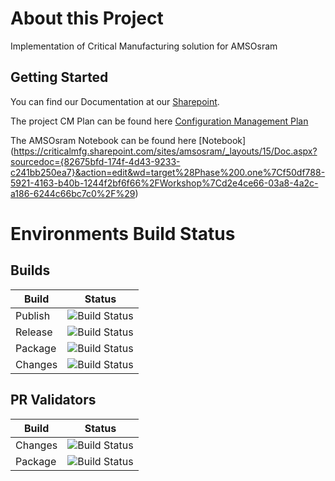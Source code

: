 # About this Project 
Implementation of Critical Manufacturing solution for AMSOsram

## Getting Started

You can find our Documentation at our [Sharepoint](https://criticalmfg.sharepoint.com/sites/amsosram/Shared%20Documents/Forms/AllItems.aspx).

The project CM Plan can be found here [Configuration Management Plan](https://criticalmfg.sharepoint.com/:w:/r/sites/amsosram/Shared%20Documents/Documentation/Management/Configuration%20Management%20Plan.docx?d=w325edab3eee84afab0592c2bb57d8096&csf=1&web=1&e=VS0oIx)

The AMSOsram Notebook can be found here [Notebook] (https://criticalmfg.sharepoint.com/sites/amsosram/_layouts/15/Doc.aspx?sourcedoc={82675bfd-174f-4d43-9233-c241bb250ea7}&action=edit&wd=target%28Phase%200.one%7Cf50df788-5921-4163-b40b-1244f2bf6f66%2FWorkshop%7Cd2e4ce66-03a8-4a2c-a186-6244c66bc7c0%2F%29)

# Environments Build Status

## Builds
|Build|Status|
|-----|------|
|Publish|![Build Status](https://tfs-projects.cmf.criticalmanufacturing.com/ImplementationProjects/AMSOSRAM/_apis/build/status/CI-Publish?branchName=development)
|Release|![Build Status](https://tfs-projects.cmf.criticalmanufacturing.com/ImplementationProjects/AMSOSRAM/_apis/build/status/CI-Release?branchName=development)
|Package|![Build Status](https://tfs-projects.cmf.criticalmanufacturing.com/ImplementationProjects/AMSOSRAM/_apis/build/status/CI-Package?branchName=development)
|Changes|![Build Status](https://tfs-projects.cmf.criticalmanufacturing.com/ImplementationProjects/AMSOSRAM/_apis/build/status/CI-Changes?branchName=development)

## PR Validators
|Build|Status|
|-----|------|
|Changes|![Build Status](https://tfs-projects.cmf.criticalmanufacturing.com/ImplementationProjects/AMSOSRAM/_apis/build/status/PR-Changes?branchName=development)
|Package|![Build Status](https://tfs-projects.cmf.criticalmanufacturing.com/ImplementationProjects/AMSOSRAM/_apis/build/status/PR-Package?branchName=development)